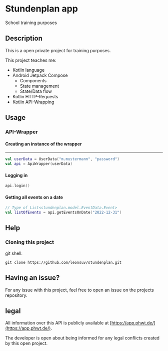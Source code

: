 # Stundenplan app

School training purposes

## Description

This is a open private project for training purposes.

This project teaches me:
- Kotlin language
- Android Jetpack Compose
  - Components
  - State management
  - State/Data flow
- Kotlin HTTP-Requests
- Kotlin API-Wrapping

## Usage

### API-Wrapper

#### Creating an instance of the wrapper
---
```Kotlin
val userData = UserData("m.mustermann", "password")
val api = ApiWrapper(userData)
```

#### Logging in
```Kotlin
api.login()
```

#### Getting all events on a date
```Kotlin
// Type of List<stundenplan.model.EventData.Event>
val listOfEvents = api.getEventsOnDate("2022-12-31")
```

## Help

### Cloning this project

git shell:

```shell
git clone https://github.com/leonsuv/stundenplan.git
```

## Having an issue?

For any issue with this project, feel free to open an issue on the projects repository.

## legal

All information over this API is publicly available at [https://app.phwt.de/](https://app.phwt.de/).

The developer is open about being informed for any legal conflicts created by this open project.